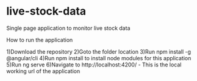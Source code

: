 # live-stock-data
Single page application to monitor live stock data

How to run the application

1)Download the repository 
2)Goto the folder location
3)Run npm install -g @angular/cli
4)Run npm install to install node modules for this application
5)Run ng serve
6)Navigate to http://localhost:4200/ - This is the local working url of the application